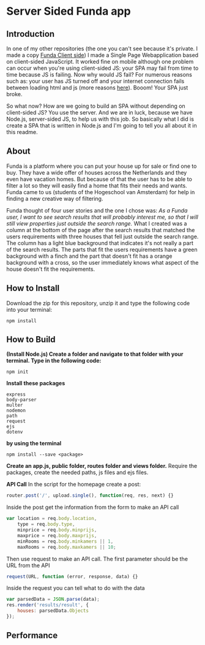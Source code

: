 # Server Sided Funda app
## Introduction
In one of my other repositories (the one you can't see because it's private. I made a copy [Funda Client side](https://github.com/ChanelZM/server-sided-funda-app/tree/master/funda_clientside)) I made a Single Page Webapplication based on client-sided JavaScript. It worked fine on mobile although one problem can occur when you're using client-sided JS: your SPA may fail from time to time because JS is failing. Now why would JS fail? For numerous reasons such as: your user has JS turned off and your internet connection fails between loading html and js (more reasons [here](https://kryogenix.org/code/browser/everyonehasjs.html)). Booom! Your SPA just broke.

So what now? How are we going to build an SPA without depending on client-sided JS? You use the server. And we are in luck, because we have Node.js, server-sided JS, to help us with this job. So basically what I did is create a SPA that is written in Node.js and I'm going to tell you all about it in this readme.

## About
Funda is a platform where you can put your house up for sale or find one to buy. They have a wide offer of houses across the Netherlands and they even have vacation homes. But because of that the user has to be able to filter a lot so they will easily find a home that fits their needs and wants. Funda came to us (students of the Hogeschool van Amsterdam) for help in finding a new creative way of filtering.

Funda thought of four user stories and the one I chose was:
*As a Funda user, I want to see search results that will probably interest me, so that I will still view properties just outside the search range.*
What I created was a column at the bottom of the page after the search results that matched the users requirements with three houses that fell just outside the search range. The column has a light blue background that indicates it's not really a part of the search results. The parts that fit the users requirements have a green background with a finch and the part that doesn't fit has a orange background with a cross, so the user immediately knows what aspect of the house doesn't fit the requirements.

## How to Install
Download the zip for this repository, unzip it and type the following code into your terminal:
```
npm install
```

## How to Build
**(Install Node.js) Create a folder and navigate to that folder with your terminal. Type in the following code:**
```
npm init
```
**Install these packages**
```
express
body-parser
multer
nodemon
path
request
ejs
dotenv
```
**by using the terminal**
```
npm install --save <package>
```
**Create an app.js, public folder, routes folder and views folder.**
Require the packages, create the needed paths, js files and ejs files.

**API Call**
In the script for the homepage create a post:
```javascript
router.post('/', upload.single(), function(req, res, next) {}
```
Inside the post get the information from the form to make an API call
```javascript
var location = req.body.location,
    type = req.body.type,
    minprice = req.body.minprijs,
    maxprice = req.body.maxprijs,
    minRooms = req.body.minkamers || 1,
    maxRooms = req.body.maxkamers || 10;
```
Then use request to make an API call. The first parameter should be the URL from the API
```javascript
request(URL, function (error, response, data) {}
```
Inside the request you can tell what to do with the data
```javascript
var parsedData = JSON.parse(data);
res.render('results/result', {
    houses: parsedData.Objects
});
```

## Performance
